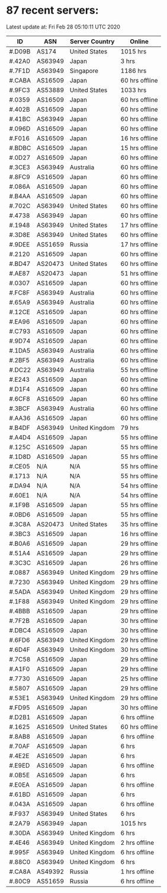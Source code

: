 # 87 recent servers:

Latest update at: Fri Feb 28 05:10:11 UTC 2020

| ID | ASN | Server Country | Online |
| -- | --- | -------------- | ------ |
| #.D09B | AS174 | United States | 1015 hrs |
| #.42A0 | AS63949 | Japan | 3 hrs |
| #.7F1D | AS63949 | Singapore | 1186 hrs |
| #.CABA | AS16509 | Japan | 60 hrs offline |
| #.9FC3 | AS53889 | United States | 1033 hrs |
| #.0359 | AS16509 | Japan | 60 hrs offline |
| #.402B | AS16509 | Japan | 60 hrs offline |
| #.41BC | AS63949 | Japan | 60 hrs offline |
| #.096D | AS16509 | Japan | 60 hrs offline |
| #.F016 | AS16509 | Japan | 16 hrs offline |
| #.BDBC | AS16509 | Japan | 15 hrs offline |
| #.0D27 | AS16509 | Japan | 60 hrs offline |
| #.3CE3 | AS63949 | Australia | 60 hrs offline |
| #.8FC9 | AS16509 | Japan | 60 hrs offline |
| #.086A | AS16509 | Japan | 60 hrs offline |
| #.B4AA | AS16509 | Japan | 60 hrs offline |
| #.702C | AS63949 | United States | 60 hrs offline |
| #.4738 | AS63949 | Japan | 60 hrs offline |
| #.1948 | AS63949 | United States | 17 hrs offline |
| #.3D8E | AS63949 | United States | 60 hrs offline |
| #.9DEE | AS51659 | Russia | 17 hrs offline |
| #.2120 | AS16509 | Japan | 60 hrs offline |
| #.BD47 | AS20473 | United States | 60 hrs offline |
| #.AE87 | AS20473 | Japan | 51 hrs offline |
| #.0307 | AS16509 | Japan | 60 hrs offline |
| #.FC8F | AS63949 | Australia | 60 hrs offline |
| #.65A9 | AS63949 | Australia | 60 hrs offline |
| #.12CE | AS16509 | Japan | 60 hrs offline |
| #.EA96 | AS16509 | Japan | 60 hrs offline |
| #.C793 | AS16509 | Japan | 60 hrs offline |
| #.9D74 | AS16509 | Japan | 60 hrs offline |
| #.1DA5 | AS63949 | Australia | 60 hrs offline |
| #.2BF5 | AS63949 | Australia | 60 hrs offline |
| #.DC22 | AS63949 | Australia | 55 hrs offline |
| #.E243 | AS16509 | Japan | 60 hrs offline |
| #.D1F4 | AS16509 | Japan | 60 hrs offline |
| #.6CF8 | AS16509 | Japan | 60 hrs offline |
| #.3BCF | AS63949 | Australia | 60 hrs offline |
| #.AA36 | AS16509 | Japan | 60 hrs offline |
| #.B4DF | AS63949 | United Kingdom | 79 hrs |
| #.A4D4 | AS16509 | Japan | 55 hrs offline |
| #.125C | AS16509 | Japan | 55 hrs offline |
| #.1D8D | AS16509 | Japan | 55 hrs offline |
| #.CE05 | N/A | N/A | 55 hrs offline |
| #.1713 | N/A | N/A | 55 hrs offline |
| #.DA94 | N/A | N/A | 54 hrs offline |
| #.60E1 | N/A | N/A | 54 hrs offline |
| #.1F9B | AS16509 | Japan | 55 hrs offline |
| #.0BD6 | AS16509 | Japan | 55 hrs offline |
| #.3C8A | AS20473 | United States | 35 hrs offline |
| #.3BC3 | AS16509 | Japan | 16 hrs offline |
| #.B0A6 | AS16509 | Japan | 29 hrs offline |
| #.51A4 | AS16509 | Japan | 29 hrs offline |
| #.3C3C | AS16509 | Japan | 26 hrs offline |
| #.0887 | AS63949 | United Kingdom | 29 hrs offline |
| #.7230 | AS63949 | United Kingdom | 29 hrs offline |
| #.5ADA | AS63949 | United Kingdom | 29 hrs offline |
| #.1F88 | AS63949 | United Kingdom | 29 hrs offline |
| #.4BBB | AS16509 | Japan | 29 hrs offline |
| #.7F2B | AS16509 | Japan | 30 hrs offline |
| #.DBC4 | AS16509 | Japan | 30 hrs offline |
| #.6FD6 | AS63949 | United Kingdom | 29 hrs offline |
| #.6D4F | AS63949 | United Kingdom | 30 hrs offline |
| #.7C58 | AS16509 | Japan | 29 hrs offline |
| #.A1F0 | AS16509 | Japan | 29 hrs offline |
| #.7730 | AS16509 | Japan | 25 hrs offline |
| #.5807 | AS16509 | Japan | 29 hrs offline |
| #.53E1 | AS63949 | United Kingdom | 29 hrs offline |
| #.FD95 | AS16509 | Japan | 30 hrs offline |
| #.D2B1 | AS16509 | Japan | 6 hrs offline |
| #.1625 | AS16509 | United States | 60 hrs offline |
| #.8AB8 | AS16509 | Japan | 6 hrs offline |
| #.70AF | AS16509 | Japan | 6 hrs |
| #.4E2E | AS16509 | Japan | 6 hrs |
| #.E9ED | AS16509 | Japan | 6 hrs offline |
| #.0B5E | AS16509 | Japan | 6 hrs |
| #.E0EA | AS16509 | Japan | 6 hrs offline |
| #.61BD | AS16509 | Japan | 6 hrs |
| #.043A | AS16509 | Japan | 6 hrs offline |
| #.F937 | AS63949 | United States | 6 hrs |
| #.2A79 | AS63949 | Japan | 1015 hrs |
| #.30DA | AS63949 | United Kingdom | 6 hrs |
| #.4E46 | AS63949 | United Kingdom | 2 hrs offline |
| #.995F | AS63949 | United Kingdom | 6 hrs offline |
| #.88C0 | AS63949 | United Kingdom | 6 hrs |
| #.CA8A | AS49392 | Russia | 1 hrs offline |
| #.80C9 | AS51659 | Russia | 6 hrs offline |

